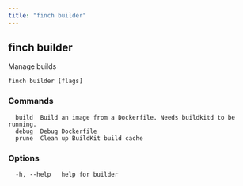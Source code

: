 ```yaml
---
title: "finch builder"
---
```


## finch builder

Manage builds

```
finch builder [flags]
```

### Commands

```
  build  Build an image from a Dockerfile. Needs buildkitd to be running.
  debug  Debug Dockerfile
  prune  Clean up BuildKit build cache
```

### Options

```
  -h, --help   help for builder
```
